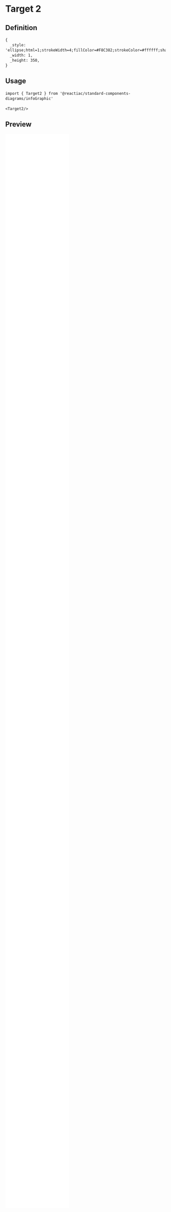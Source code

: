 # Target 2

## Definition

```
{
  _style: 'ellipse;html=1;strokeWidth=4;fillColor=#F8C382;strokeColor=#ffffff;shadow=0;fontSize=10;fontColor=#FFFFFF;align=center;fontStyle=0;whiteSpace=wrap;spacing=10;',
  _width: 1,
  _height: 350,
}
```

## Usage

```
import { Target2 } from '@reactiac/standard-components-diagrams/infoGraphic'

<Target2/>
```

## Preview

<img src="./target-2.png" width="200"/>
